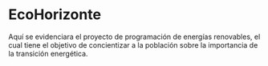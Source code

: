 # EcoHorizonte
Aquí se evidenciara el proyecto de programación de energías renovables, el cual tiene el objetivo de concientizar a la población sobre la importancia de la transición energética.
